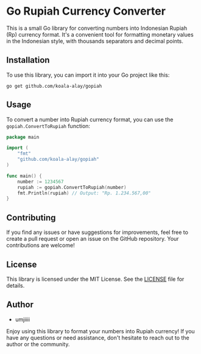 # Go Rupiah Currency Converter

This is a small Go library for converting numbers into Indonesian Rupiah (Rp) currency format. It's a convenient tool for formatting monetary values in the Indonesian style, with thousands separators and decimal points.

## Installation

To use this library, you can import it into your Go project like this:

```shell
go get github.com/koala-alay/gopiah
```

## Usage

To convert a number into Rupiah currency format, you can use the `gopiah.ConvertToRupiah` function:
```go
package main

import (
    "fmt"
    "github.com/koala-alay/gopiah"
)

func main() {
    number := 1234567
    rupiah := gopiah.ConvertToRupiah(number)
    fmt.Println(rupiah) // Output: "Rp. 1.234.567,00"
}
```
## Contributing
If you find any issues or have suggestions for improvements, feel free to create a pull request or open an issue on the GitHub repository. Your contributions are welcome!

## License
This library is licensed under the MIT License. See the [LICENSE](https://github.com/umjiiii/gopiah/blob/main/LICENSE) file for details.

## Author
- umjiiii

Enjoy using this library to format your numbers into Rupiah currency! If you have any questions or need assistance, don't hesitate to reach out to the author or the community.

